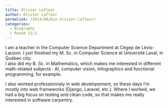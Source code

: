 ```yaml
---
title: Olivier Lafleur
author: Olivier Lafleur
permalink: /2014/09/bio-olivier-lafleur/
categories:
  - Biography
  - Round 11/1
---
```

I am a teacher in the Computer Science Department at Cégep de Lévis-Lauzon. I just finished my M. Sc. in Computer Science at Université Laval, in Québec city.  
I also did my B. Sc. in Mathematics, which makes me interested in different math-related subjects : AI, computer vision, infographics and functional programming, for example.

I also worked professionnaly in web developement, so these days I&#8217;m mostly into web frameworks (Django, Laravel, etc.). Where I worked, we had a big focus on testing and clean code, so that makes me really interested in software carpentry.
